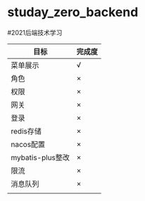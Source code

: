 # studay_zero_backend
#2021后端技术学习  

| 目标              | 完成度 | 
|-----------------|-----|
| 菜单展示            | √   |
  | 角色              | ×   |
  | 权限              | ×   |
  | 网关              | ×   |
  | 登录              | ×   |
  | redis存储         | ×   |
  | nacos配置         | ×   |
  | mybatis-plus整改  | ×   |
  | 限流              | ×   |
  | 消息队列            | ×   |
  |||